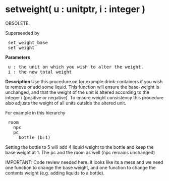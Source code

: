 <div class="mw-parser-output"><h1><span id="setweight(_u_:_unitptr,_i_:_integer_)"></span><span class="mw-headline" id="setweight.28_u_:_unitptr.2C_i_:_integer_.29">setweight( u&#160;: unitptr, i&#160;: integer )</span></h1>
<p>OBSOLETE.
</p><p>Superseeded by
</p>
<pre> set_weight_base
 set_weight
</pre>
<p><b> Parameters </b>
</p>
<pre> u&#160;: the unit on which you wish to alter the weight.
 i&#160;: the new total weight
</pre>
<p><b> Description </b>
Use this procedure on for example drink-containers if you wish to
remove or add some liquid. This function will ensure the base-weight
is unchanged, and that the weight of the unit is altered according to
the integer i (positive or negative). To ensure weight consistency this
procedure also adjusts the weight of all units outside the altered unit.
</p><p>For example in this hierarchy
</p>
<pre> room
   npc
   pc
     bottle (b:1)
</pre>
<p>Setting the bottle to 5 will add 4 liquid weight to the bottle and
keep the base weight at 1. The pc and the room as well (npc remains unchanged)
</p><p>IMPORTANT: Code review needed here. It looks like its a mess and we need one
function to change the base weight, and one function to change the contents
weight (e.g. adding liquids to a bottle).
</p></div>